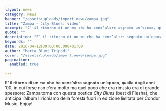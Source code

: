 ```yaml
---
layout: news
category: News
banner: "/assets/uploads/import.news/zampa.jpg"
title: "Zampa – City Blues: video"
excerpt: "E’ il ritorno di un mc che ha senz’altro segnato un’epoca, quella degli anni ’00, in cui forse non c’era molto ma quel poco che era rimasto era di grande spessore: Zampa torna con questa poetica City Blues (beat di Flesha), che anticipa l’album Il richiamo della foresta fuori in edizione limitata per Condor Music. Enjoy!"
quote: ""
description: "E’ il ritorno di un mc che ha senz’altro segnato un’epoca, quella degli anni ’00, in cui forse non c’era molto ma quel poco che era rimasto era di grande spessore: Zampa torna con questa poetica City Blues (beat di Flesha), che anticipa l’album Il richiamo della foresta fuori in edizione limitata per Condor Music. Enjoy!"
keywords: ""
date: 2016-04-12T00:00:00.000+01:00
author: "Marta Blumi Tripodi"
cover: "/assets/uploads/import.news/zampa.jpg"
pagination:
  enabled: true

---
```


E’ il ritorno di un mc che ha senz’altro segnato un’epoca, quella degli anni ’00, in cui forse non c’era molto ma quel poco che era rimasto era di grande spessore: Zampa torna con questa poetica _City Blues_ (beat di Flesha), che anticipa l’album Il richiamo della foresta fuori in edizione limitata per Condor Music. Enjoy!